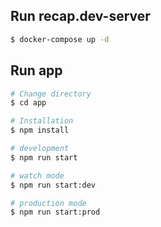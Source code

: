 ## Run recap.dev-server

```bash
$ docker-compose up -d
```

## Run app

```bash
# Change directory
$ cd app

# Installation
$ npm install

# development
$ npm run start

# watch mode
$ npm run start:dev

# production mode
$ npm run start:prod
```